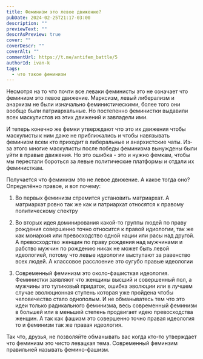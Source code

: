 ```yaml
---
title: Феминизм это левое движение?
pubDate: 2024-02-25T21:17-03:00
description: ""
previewText: ""
descrAsPreview: true
cover: ""
coverDescr: ""
coverAlt: ""
commentUrl: https://t.me/antifem_battle/5
authorId: ivan-k
tags:
  - что такое феминизм
---
```

Несмотря на то что почти все леваки феминисты это не означает что феминизм это левое движение. Марксизм, левый либерализм и анархизм не были изначально феминистическими, более того они вообще были патриархальные. Но постепенно феминистки выдавили всех маскулистов из этих движений и завладели ими.

И теперь конечно же фемки утверждают что это их движения чтобы маскулисты к ним даже не приближались и чтобы навязывать феминизм всем кто приходит в либеральные и анархистские чаты. Из-за этого многие маскулисты после победы феминизма вынуждены были уйти в правые движения. Но это ошибка - это и нужно фемкам, чтобы мы перестали бороться за левые политические платформы и отдали их феминисткам.

Получается что феминизм это не левое движение. А какое тогда оно? Определённо правое, и вот почему:

1. Во первых феминизм стремится установить матриархат. А матриархат ровно так же как и патриархат относятся к правому политическому спектру

2. Во вторых идея доминирования какой-то группы людей по праву рождения совершенно точно относится к правой идиологии, так же как монархия или превосходство одной нации или расы над другой. А превосходство женщин по праву рождения над мужчинами и рабство мужчин по рождению никак не может быть левой идеологией, потому что левые идеологии выступают за равенство всех людей. А классовое расслоение это сугубо правые идеологии

3. Современный феминизм это около-фашисткая идеология. Феминистки заявляют что женщины высший и совершенный пол, а мужчины это тупиковый придаток, ошибка эволюции или в лучшем случае эволюционная ступень которая уже пройдена чтобы человечество стало однополым. И не обманыватесь тем что это идеи только радикального феминизма, весь современный феминизм в большей или в меньшей степень продвигает идею превосходства женщин. А так как фашизм это совершенно точно правая идеология то и феминизм так же правая идеология.

Так что, друзья, не позволяйте обманывать вас когда кто-то утверждает что феминизм это чисто левацкая тема. Современный феминзим правильней называть фемино-фашизм.
